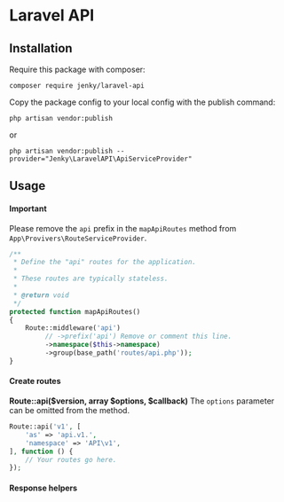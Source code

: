 # Laravel API

## Installation
Require this package with composer:

```
composer require jenky/laravel-api
```

Copy the package config to your local config with the publish command:

```
php artisan vendor:publish
```
or
```
php artisan vendor:publish --provider="Jenky\LaravelAPI\ApiServiceProvider"
```

## Usage
#### Important
Please remove the `api` prefix in the `mapApiRoutes` method from `App\Provivers\RouteServiceProvider`.
```php
/**
 * Define the "api" routes for the application.
 *
 * These routes are typically stateless.
 *
 * @return void
 */
protected function mapApiRoutes()
{
    Route::middleware('api')
         // ->prefix('api') Remove or comment this line.
         ->namespace($this->namespace)
         ->group(base_path('routes/api.php'));
}
```

#### Create routes

**Route::api($version, array $options, $callback)**
The `options` parameter can be omitted from the method.

```php
Route::api('v1', [
    'as' => 'api.v1.',
    'namespace' => 'API\v1',
], function () {
    // Your routes go here.
});
```

#### Response helpers
